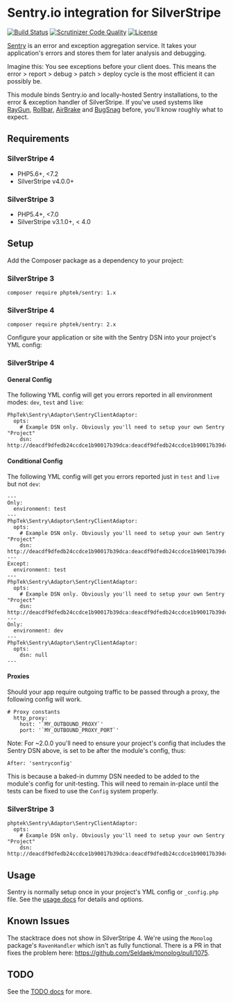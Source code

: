 # Sentry.io integration for SilverStripe

[![Build Status](https://api.travis-ci.org/phptek/silverstripe-sentry.svg?branch=master)](https://travis-ci.org/phptek/silverstripe-sentry)
[![Scrutinizer Code Quality](https://scrutinizer-ci.com/g/phptek/silverstripe-sentry/badges/quality-score.png?b=master)](https://scrutinizer-ci.com/g/phptek/silverstripe-sentry/?branch=master)
[![License](https://poser.pugx.org/phptek/sentry/license.svg)](https://github.com/phptek/silverstripe-sentry/blob/master/LICENSE.md)

[Sentry](https://sentry.io) is an error and exception aggregation service. It takes your application's errors and stores them for later analysis and debugging. 

Imagine this: You see exceptions before your client does. This means the error > report > debug > patch > deploy cycle is the most efficient it can possibly be.

This module binds Sentry.io and locally-hosted Sentry installations, to the error & exception handler of SilverStripe. If you've used systems like 
[RayGun](https://raygun.com), [Rollbar](https://rollbar.com), [AirBrake](https://airbrake.io/) and [BugSnag](https://www.bugsnag.com/) before, you'll know roughly what to expect.

## Requirements

### SilverStripe 4

 * PHP5.6+, <7.2
 * SilverStripe v4.0.0+

### SilverStripe 3

 * PHP5.4+, <7.0
 * SilverStripe v3.1.0+, < 4.0

## Setup

Add the Composer package as a dependency to your project:

### SilverStripe 3

    composer require phptek/sentry: 1.x

### SilverStripe 4

    composer require phptek/sentry: 2.x

Configure your application or site with the Sentry DSN into your project's YML config:

### SilverStripe 4

#### General Config ####

The following YML config will get you errors reported in all environment modes: `dev`, `test` and `live`: 

    PhpTek\Sentry\Adaptor\SentryClientAdaptor:
      opts:
        # Example DSN only. Obviously you'll need to setup your own Sentry "Project"
        dsn: http://deacdf9dfedb24ccdce1b90017b39dca:deacdf9dfedb24ccdce1b90017b39dca@sentry.mydomain.nz/44

#### Conditional Config ####

The following YML config will get you errors reported just in `test` and `live` but not `dev`: 

    ---
    Only:
      environment: test
    ---
    PhpTek\Sentry\Adaptor\SentryClientAdaptor:
      opts:
        # Example DSN only. Obviously you'll need to setup your own Sentry "Project"
        dsn: http://deacdf9dfedb24ccdce1b90017b39dca:deacdf9dfedb24ccdce1b90017b39dca@sentry.mydomain.nz/44
    ---
    Except:
      environment: test
    ---
    PhpTek\Sentry\Adaptor\SentryClientAdaptor:
      opts:
        # Example DSN only. Obviously you'll need to setup your own Sentry "Project"
        dsn: http://deacdf9dfedb24ccdce1b90017b39dca:deacdf9dfedb24ccdce1b90017b39dca@sentry.mydomain.nz/44
    ---
    Only:
      environment: dev
    ---
    PhpTek\Sentry\Adaptor\SentryClientAdaptor:
      opts:
        dsn: null
    ---

#### Proxies ####

Should your app require outgoing traffic to be passed through a proxy, the following config
will work.

    # Proxy constants
      http_proxy:
        host: '`MY_OUTBOUND_PROXY`'
        port: '`MY_OUTBOUND_PROXY_PORT`'

Note: For ~2.0.0 you'll need to ensure your project's config that includes the Sentry DSN above, is set to 
be after the module's config, thus:

    After: 'sentryconfig'

This is because a baked-in dummy DSN needed to be added to the module's config for unit-testing. This will
need to remain in-place until the tests can be fixed to use the `Config` system properly.

### SilverStripe 3

    phptek\Sentry\Adaptor\SentryClientAdaptor:
      opts:
        # Example DSN only. Obviously you'll need to setup your own Sentry "Project"
        dsn: http://deacdf9dfedb24ccdce1b90017b39dca:deacdf9dfedb24ccdce1b90017b39dca@sentry.mydomain.nz/44

## Usage

Sentry is normally setup once in your project's YML config or `_config.php` file. See the [usage docs](docs/usage.md) for details and options.

## Known Issues

The stacktrace does not show in SilverStripe 4. We're using the `Monolog` package's `RavenHandler` which isn't as fully functional.
There is a PR in that fixes the problem here: https://github.com/Seldaek/monolog/pull/1075.

## TODO

See the [TODO docs](docs/todo.md) for more.
